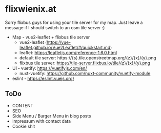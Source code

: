 # flixwienix.at

Sorry flixbus guys for using your tile server for my map. Just leave a message if I should switch to an osm tile server :)

* Map - vue2-leaflet + flixbus tile server
    * vue2-leaflet (https://vue-leaflet.github.io/Vue2Leaflet/#/quickstart.md)
    * leaflet: https://leafletjs.com/reference-1.6.0.html
    * default tile server: https://{s}.tile.openstreetmap.org/{z}/{x}/{y}.png
    * flixbus tile server: https://tile-server.flixbus.io/tile/{z}/{x}/{y}.png
* UI - vuetify: https://vuetifyjs.com/en/
    *  nuxt-vuetify: https://github.com/nuxt-community/vuetify-module
* eslint - https://eslint.vuejs.org/

## ToDo

* CONTENT
* SEO
* Side Menu / Burger Menu in blog posts
* Impressum with contact data
* Cookie shit
